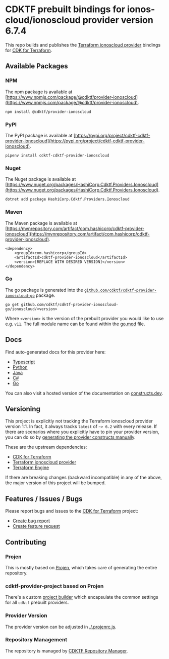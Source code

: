 
# CDKTF prebuilt bindings for ionos-cloud/ionoscloud provider version 6.7.4

This repo builds and publishes the [Terraform ionoscloud provider](https://registry.terraform.io/providers/ionos-cloud/ionoscloud/6.7.4/docs) bindings for [CDK for Terraform](https://cdk.tf).

## Available Packages

### NPM

The npm package is available at [https://www.npmjs.com/package/@cdktf/provider-ionoscloud](https://www.npmjs.com/package/@cdktf/provider-ionoscloud).

`npm install @cdktf/provider-ionoscloud`

### PyPI

The PyPI package is available at [https://pypi.org/project/cdktf-cdktf-provider-ionoscloud](https://pypi.org/project/cdktf-cdktf-provider-ionoscloud).

`pipenv install cdktf-cdktf-provider-ionoscloud`

### Nuget

The Nuget package is available at [https://www.nuget.org/packages/HashiCorp.Cdktf.Providers.Ionoscloud](https://www.nuget.org/packages/HashiCorp.Cdktf.Providers.Ionoscloud).

`dotnet add package HashiCorp.Cdktf.Providers.Ionoscloud`

### Maven

The Maven package is available at [https://mvnrepository.com/artifact/com.hashicorp/cdktf-provider-ionoscloud](https://mvnrepository.com/artifact/com.hashicorp/cdktf-provider-ionoscloud).

```
<dependency>
    <groupId>com.hashicorp</groupId>
    <artifactId>cdktf-provider-ionoscloud</artifactId>
    <version>[REPLACE WITH DESIRED VERSION]</version>
</dependency>
```

### Go

The go package is generated into the [`github.com/cdktf/cdktf-provider-ionoscloud-go`](https://github.com/cdktf/cdktf-provider-ionoscloud-go) package.

`go get github.com/cdktf/cdktf-provider-ionoscloud-go/ionoscloud/<version>`

Where `<version>` is the version of the prebuilt provider you would like to use e.g. `v11`. The full module name can be found
within the [go.mod](https://github.com/cdktf/cdktf-provider-ionoscloud-go/blob/main/ionoscloud/go.mod#L1) file.

## Docs

Find auto-generated docs for this provider here: 

- [Typescript](./docs/API.typescript.md)
- [Python](./docs/API.python.md)
- [Java](./docs/API.java.md)
- [C#](./docs/API.csharp.md)
- [Go](./docs/API.go.md)

You can also visit a hosted version of the documentation on [constructs.dev](https://constructs.dev/packages/@cdktf/provider-ionoscloud).

## Versioning

This project is explicitly not tracking the Terraform ionoscloud provider version 1:1. In fact, it always tracks `latest` of `~> 6.2` with every release. If there are scenarios where you explicitly have to pin your provider version, you can do so by [generating the provider constructs manually](https://cdk.tf/imports).

These are the upstream dependencies:

- [CDK for Terraform](https://cdk.tf)
- [Terraform ionoscloud provider](https://registry.terraform.io/providers/ionos-cloud/ionoscloud/6.7.4)
- [Terraform Engine](https://terraform.io)

If there are breaking changes (backward incompatible) in any of the above, the major version of this project will be bumped.

## Features / Issues / Bugs

Please report bugs and issues to the [CDK for Terraform](https://cdk.tf) project:

- [Create bug report](https://cdk.tf/bug)
- [Create feature request](https://cdk.tf/feature)

## Contributing

### Projen

This is mostly based on [Projen](https://github.com/projen/projen), which takes care of generating the entire repository.

### cdktf-provider-project based on Projen

There's a custom [project builder](https://github.com/cdktf/cdktf-provider-project) which encapsulate the common settings for all `cdktf` prebuilt providers.

### Provider Version

The provider version can be adjusted in [./.projenrc.js](./.projenrc.js).

### Repository Management

The repository is managed by [CDKTF Repository Manager](https://github.com/cdktf/cdktf-repository-manager/).
